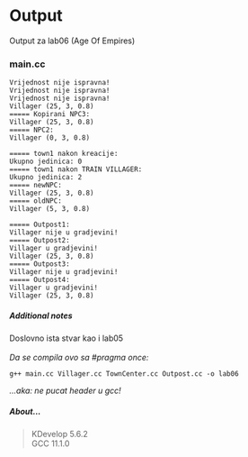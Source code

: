 # Output
Output za lab06 (Age Of Empires)
### main.cc
```
Vrijednost nije ispravna!
Vrijednost nije ispravna!
Vrijednost nije ispravna!
Villager (25, 3, 0.8)
===== Kopirani NPC3:
Villager (25, 3, 0.8)
===== NPC2:
Villager (0, 3, 0.8)

===== town1 nakon kreacije:
Ukupno jedinica: 0
===== town1 nakon TRAIN VILLAGER:
Ukupno jedinica: 2
===== newNPC:
Villager (25, 3, 0.8)
===== oldNPC:
Villager (5, 3, 0.8)

===== Outpost1:
Villager nije u gradjevini!
===== Outpost2:
Villager u gradjevini!
Villager (25, 3, 0.8)
===== Outpost3:
Villager nije u gradjevini!
===== Outpost4:
Villager u gradjevini!
Villager (25, 3, 0.8)
```
##### Additional notes
Doslovno ista stvar kao i lab05\
\
*Da se compila ovo sa #pragma once:*
```
g++ main.cc Villager.cc TownCenter.cc Outpost.cc -o lab06
```
*...aka: ne pucat header u gcc!*
##### About...
> KDevelop 5.6.2\
> GCC 11.1.0

